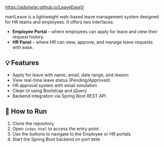 https://adishelar.github.io/LeaveEase1/

martLeave is a lightweight web-based leave management system designed for HR teams and employees. It offers two interfaces:

- **Employee Portal** – where employees can apply for leave and view their request history.
- **HR Panel** – where HR can view, approve, and manage leave requests with ease.

## 💡 Features

- Apply for leave with name, email, date range, and reason
- View real-time leave status (Pending/Approved)
- HR approval system with email simulation
- Clean UI using Bootstrap and jQuery
- Backend integration via Spring Boot REST API

## 🚀 How to Run

1. Clone the repository
2. Open `index.html` to access the entry point
3. Use the buttons to navigate to the Employee or HR portals
4. Start the Spring Boot backend on port `8099`
